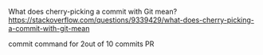 What does cherry-picking a commit with Git mean?
https://stackoverflow.com/questions/9339429/what-does-cherry-picking-a-commit-with-git-mean


commit command for 2out of 10 commits PR
